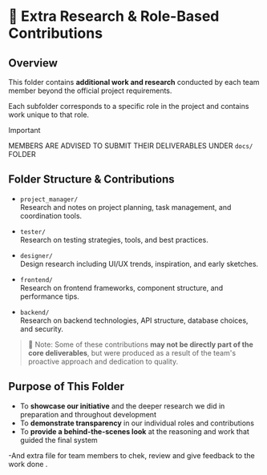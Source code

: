 # 📁 Extra Research & Role-Based Contributions

## Overview

This folder contains **additional work and research** conducted by each team member beyond the official project requirements. 

Each subfolder corresponds to a specific role in the project and contains work unique to that role.

> [!IMPORTANT]
> MEMBERS ARE ADVISED TO SUBMIT THEIR DELIVERABLES UNDER `docs/` FOLDER

## Folder Structure & Contributions

- `project_manager/`  
  Research and notes on project planning, task management, and coordination tools.

- `tester/`  
  Research on testing strategies, tools, and best practices.

- `designer/`  
  Design research including UI/UX trends, inspiration, and early sketches.

- `frontend/`  
  Research on frontend frameworks, component structure, and performance tips.

- `backend/`  
  Research on backend technologies, API structure, database choices, and security.

> 📌 Note: Some of these contributions **may not be directly part of the core deliverables**, but were produced as a result of the team's proactive approach and dedication to quality.

## Purpose of This Folder

- To **showcase our initiative** and the deeper research we did in preparation and throughout development
- To **demonstrate transparency** in our individual roles and contributions
- To **provide a behind-the-scenes look** at the reasoning and work that guided the final system
  
-And extra file for team members to chek, review and give feedback to the work done .
